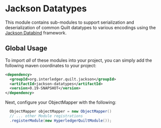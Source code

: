 # Jackson Datatypes
This module contains sub-modules to support serialization and deserialization of common Quilt datatypes
to various encodings using the [Jackson Databind](https://github.com/FasterXML/jackson-databind/issues) 
framework. 

## Global Usage
To import _all_ of these modules into your project, you can simply add the following maven coordinates
to your project:

```xml
<dependency>
  <groupId>org.interledger.quilt.jackson</groupId>
  <artifactId>jackson-datatypes</artifactId>
  <version>0.19-SNAPSHOT</version>
</dependency>
```

Next, configure your ObjectMapper with the following:

```java
  ObjectMapper objectMapper = new ObjectMapper()
  // ... other Module registrations
  .registerModule(new HyperledgerQuiltModule());
```
